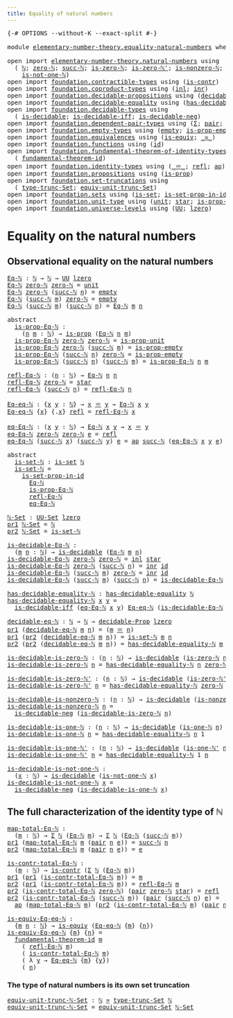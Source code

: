 ```yaml
---
title: Equality of natural numbers
---
```


<pre class="Agda"><a id="53" class="Symbol">{-#</a> <a id="57" class="Keyword">OPTIONS</a> <a id="65" class="Pragma">--without-K</a> <a id="77" class="Pragma">--exact-split</a> <a id="91" class="Symbol">#-}</a>

<a id="96" class="Keyword">module</a> <a id="103" href="elementary-number-theory.equality-natural-numbers.html" class="Module">elementary-number-theory.equality-natural-numbers</a> <a id="153" class="Keyword">where</a>

<a id="160" class="Keyword">open</a> <a id="165" class="Keyword">import</a> <a id="172" href="elementary-number-theory.natural-numbers.html" class="Module">elementary-number-theory.natural-numbers</a> <a id="213" class="Keyword">using</a>
  <a id="221" class="Symbol">(</a> <a id="223" href="elementary-number-theory.natural-numbers.html#1458" class="Datatype">ℕ</a><a id="224" class="Symbol">;</a> <a id="226" href="elementary-number-theory.natural-numbers.html#1479" class="InductiveConstructor">zero-ℕ</a><a id="232" class="Symbol">;</a> <a id="234" href="elementary-number-theory.natural-numbers.html#1492" class="InductiveConstructor">succ-ℕ</a><a id="240" class="Symbol">;</a> <a id="242" href="elementary-number-theory.natural-numbers.html#1756" class="Function">is-zero-ℕ</a><a id="251" class="Symbol">;</a> <a id="253" href="elementary-number-theory.natural-numbers.html#1809" class="Function">is-zero-ℕ&#39;</a><a id="263" class="Symbol">;</a> <a id="265" href="elementary-number-theory.natural-numbers.html#1939" class="Function">is-nonzero-ℕ</a><a id="277" class="Symbol">;</a> <a id="279" href="elementary-number-theory.natural-numbers.html#2001" class="Function">is-one-ℕ</a><a id="287" class="Symbol">;</a> <a id="289" href="elementary-number-theory.natural-numbers.html#2047" class="Function">is-one-ℕ&#39;</a><a id="298" class="Symbol">;</a>
    <a id="304" href="elementary-number-theory.natural-numbers.html#2095" class="Function">is-not-one-ℕ</a><a id="316" class="Symbol">)</a>
<a id="318" class="Keyword">open</a> <a id="323" class="Keyword">import</a> <a id="330" href="foundation.contractible-types.html" class="Module">foundation.contractible-types</a> <a id="360" class="Keyword">using</a> <a id="366" class="Symbol">(</a><a id="367" href="foundation-core.contractible-types.html#1006" class="Function">is-contr</a><a id="375" class="Symbol">)</a>
<a id="377" class="Keyword">open</a> <a id="382" class="Keyword">import</a> <a id="389" href="foundation.coproduct-types.html" class="Module">foundation.coproduct-types</a> <a id="416" class="Keyword">using</a> <a id="422" class="Symbol">(</a><a id="423" href="foundation.coproduct-types.html#1239" class="InductiveConstructor">inl</a><a id="426" class="Symbol">;</a> <a id="428" href="foundation.coproduct-types.html#1262" class="InductiveConstructor">inr</a><a id="431" class="Symbol">)</a>
<a id="433" class="Keyword">open</a> <a id="438" class="Keyword">import</a> <a id="445" href="foundation.decidable-propositions.html" class="Module">foundation.decidable-propositions</a> <a id="479" class="Keyword">using</a> <a id="485" class="Symbol">(</a><a id="486" href="foundation.decidable-propositions.html#2018" class="Function">decidable-Prop</a><a id="500" class="Symbol">)</a>
<a id="502" class="Keyword">open</a> <a id="507" class="Keyword">import</a> <a id="514" href="foundation.decidable-equality.html" class="Module">foundation.decidable-equality</a> <a id="544" class="Keyword">using</a> <a id="550" class="Symbol">(</a><a id="551" href="foundation.decidable-equality.html#1785" class="Function">has-decidable-equality</a><a id="573" class="Symbol">)</a>
<a id="575" class="Keyword">open</a> <a id="580" class="Keyword">import</a> <a id="587" href="foundation.decidable-types.html" class="Module">foundation.decidable-types</a> <a id="614" class="Keyword">using</a>
  <a id="622" class="Symbol">(</a> <a id="624" href="foundation.decidable-types.html#1905" class="Function">is-decidable</a><a id="636" class="Symbol">;</a> <a id="638" href="foundation.decidable-types.html#5050" class="Function">is-decidable-iff</a><a id="654" class="Symbol">;</a> <a id="656" href="foundation.decidable-types.html#4740" class="Function">is-decidable-neg</a><a id="672" class="Symbol">)</a>
<a id="674" class="Keyword">open</a> <a id="679" class="Keyword">import</a> <a id="686" href="foundation.dependent-pair-types.html" class="Module">foundation.dependent-pair-types</a> <a id="718" class="Keyword">using</a> <a id="724" class="Symbol">(</a><a id="725" href="foundation-core.dependent-pair-types.html#515" class="Record">Σ</a><a id="726" class="Symbol">;</a> <a id="728" href="foundation-core.dependent-pair-types.html#588" class="InductiveConstructor">pair</a><a id="732" class="Symbol">;</a> <a id="734" href="foundation-core.dependent-pair-types.html#605" class="Field">pr1</a><a id="737" class="Symbol">;</a> <a id="739" href="foundation-core.dependent-pair-types.html#617" class="Field">pr2</a><a id="742" class="Symbol">)</a>
<a id="744" class="Keyword">open</a> <a id="749" class="Keyword">import</a> <a id="756" href="foundation.empty-types.html" class="Module">foundation.empty-types</a> <a id="779" class="Keyword">using</a> <a id="785" class="Symbol">(</a><a id="786" href="foundation-core.empty-types.html#1057" class="Datatype">empty</a><a id="791" class="Symbol">;</a> <a id="793" href="foundation-core.empty-types.html#2377" class="Function">is-prop-empty</a><a id="806" class="Symbol">)</a>
<a id="808" class="Keyword">open</a> <a id="813" class="Keyword">import</a> <a id="820" href="foundation.equivalences.html" class="Module">foundation.equivalences</a> <a id="844" class="Keyword">using</a> <a id="850" class="Symbol">(</a><a id="851" href="foundation-core.equivalences.html#1556" class="Function">is-equiv</a><a id="859" class="Symbol">;</a> <a id="861" href="foundation-core.equivalences.html#1621" class="Function Operator">_≃_</a><a id="864" class="Symbol">)</a>
<a id="866" class="Keyword">open</a> <a id="871" class="Keyword">import</a> <a id="878" href="foundation.functions.html" class="Module">foundation.functions</a> <a id="899" class="Keyword">using</a> <a id="905" class="Symbol">(</a><a id="906" href="foundation-core.functions.html#322" class="Function">id</a><a id="908" class="Symbol">)</a>
<a id="910" class="Keyword">open</a> <a id="915" class="Keyword">import</a> <a id="922" href="foundation.fundamental-theorem-of-identity-types.html" class="Module">foundation.fundamental-theorem-of-identity-types</a> <a id="971" class="Keyword">using</a>
  <a id="979" class="Symbol">(</a> <a id="981" href="foundation-core.fundamental-theorem-of-identity-types.html#1904" class="Function">fundamental-theorem-id</a><a id="1003" class="Symbol">)</a>
<a id="1005" class="Keyword">open</a> <a id="1010" class="Keyword">import</a> <a id="1017" href="foundation.identity-types.html" class="Module">foundation.identity-types</a> <a id="1043" class="Keyword">using</a> <a id="1049" class="Symbol">(</a><a id="1050" href="foundation-core.identity-types.html#1865" class="Function Operator">_＝_</a><a id="1053" class="Symbol">;</a> <a id="1055" href="foundation-core.identity-types.html#1820" class="InductiveConstructor">refl</a><a id="1059" class="Symbol">;</a> <a id="1061" href="foundation-core.identity-types.html#4003" class="Function">ap</a><a id="1063" class="Symbol">)</a>
<a id="1065" class="Keyword">open</a> <a id="1070" class="Keyword">import</a> <a id="1077" href="foundation.propositions.html" class="Module">foundation.propositions</a> <a id="1101" class="Keyword">using</a> <a id="1107" class="Symbol">(</a><a id="1108" href="foundation-core.propositions.html#1309" class="Function">is-prop</a><a id="1115" class="Symbol">)</a>
<a id="1117" class="Keyword">open</a> <a id="1122" class="Keyword">import</a> <a id="1129" href="foundation.set-truncations.html" class="Module">foundation.set-truncations</a> <a id="1156" class="Keyword">using</a>
  <a id="1164" class="Symbol">(</a> <a id="1166" href="foundation.set-truncations.html#4000" class="Function">type-trunc-Set</a><a id="1180" class="Symbol">;</a> <a id="1182" href="foundation.set-truncations.html#14530" class="Function">equiv-unit-trunc-Set</a><a id="1202" class="Symbol">)</a>
<a id="1204" class="Keyword">open</a> <a id="1209" class="Keyword">import</a> <a id="1216" href="foundation.sets.html" class="Module">foundation.sets</a> <a id="1232" class="Keyword">using</a> <a id="1238" class="Symbol">(</a><a id="1239" href="foundation-core.sets.html#1113" class="Function">is-set</a><a id="1245" class="Symbol">;</a> <a id="1247" href="foundation-core.sets.html#2789" class="Function">is-set-prop-in-id</a><a id="1264" class="Symbol">;</a> <a id="1266" href="foundation-core.sets.html#1190" class="Function">UU-Set</a><a id="1272" class="Symbol">)</a>
<a id="1274" class="Keyword">open</a> <a id="1279" class="Keyword">import</a> <a id="1286" href="foundation.unit-type.html" class="Module">foundation.unit-type</a> <a id="1307" class="Keyword">using</a> <a id="1313" class="Symbol">(</a><a id="1314" href="foundation.unit-type.html#1075" class="Datatype">unit</a><a id="1318" class="Symbol">;</a> <a id="1320" href="foundation.unit-type.html#1099" class="InductiveConstructor">star</a><a id="1324" class="Symbol">;</a> <a id="1326" href="foundation.unit-type.html#2889" class="Function">is-prop-unit</a><a id="1338" class="Symbol">)</a>
<a id="1340" class="Keyword">open</a> <a id="1345" class="Keyword">import</a> <a id="1352" href="foundation.universe-levels.html" class="Module">foundation.universe-levels</a> <a id="1379" class="Keyword">using</a> <a id="1385" class="Symbol">(</a><a id="1386" href="foundation-core.universe-levels.html#235" class="Primitive">UU</a><a id="1388" class="Symbol">;</a> <a id="1390" href="Agda.Primitive.html#764" class="Primitive">lzero</a><a id="1395" class="Symbol">)</a>
</pre>
# Equality on the natural numbers

## Observational equality on the natural numbers

<pre class="Agda"><a id="Eq-ℕ"></a><a id="1495" href="elementary-number-theory.equality-natural-numbers.html#1495" class="Function">Eq-ℕ</a> <a id="1500" class="Symbol">:</a> <a id="1502" href="elementary-number-theory.natural-numbers.html#1458" class="Datatype">ℕ</a> <a id="1504" class="Symbol">→</a> <a id="1506" href="elementary-number-theory.natural-numbers.html#1458" class="Datatype">ℕ</a> <a id="1508" class="Symbol">→</a> <a id="1510" href="foundation-core.universe-levels.html#235" class="Primitive">UU</a> <a id="1513" href="Agda.Primitive.html#764" class="Primitive">lzero</a>
<a id="1519" href="elementary-number-theory.equality-natural-numbers.html#1495" class="Function">Eq-ℕ</a> <a id="1524" href="elementary-number-theory.natural-numbers.html#1479" class="InductiveConstructor">zero-ℕ</a> <a id="1531" href="elementary-number-theory.natural-numbers.html#1479" class="InductiveConstructor">zero-ℕ</a> <a id="1538" class="Symbol">=</a> <a id="1540" href="foundation.unit-type.html#1075" class="Datatype">unit</a>
<a id="1545" href="elementary-number-theory.equality-natural-numbers.html#1495" class="Function">Eq-ℕ</a> <a id="1550" href="elementary-number-theory.natural-numbers.html#1479" class="InductiveConstructor">zero-ℕ</a> <a id="1557" class="Symbol">(</a><a id="1558" href="elementary-number-theory.natural-numbers.html#1492" class="InductiveConstructor">succ-ℕ</a> <a id="1565" href="elementary-number-theory.equality-natural-numbers.html#1565" class="Bound">n</a><a id="1566" class="Symbol">)</a> <a id="1568" class="Symbol">=</a> <a id="1570" href="foundation-core.empty-types.html#1057" class="Datatype">empty</a>
<a id="1576" href="elementary-number-theory.equality-natural-numbers.html#1495" class="Function">Eq-ℕ</a> <a id="1581" class="Symbol">(</a><a id="1582" href="elementary-number-theory.natural-numbers.html#1492" class="InductiveConstructor">succ-ℕ</a> <a id="1589" href="elementary-number-theory.equality-natural-numbers.html#1589" class="Bound">m</a><a id="1590" class="Symbol">)</a> <a id="1592" href="elementary-number-theory.natural-numbers.html#1479" class="InductiveConstructor">zero-ℕ</a> <a id="1599" class="Symbol">=</a> <a id="1601" href="foundation-core.empty-types.html#1057" class="Datatype">empty</a>
<a id="1607" href="elementary-number-theory.equality-natural-numbers.html#1495" class="Function">Eq-ℕ</a> <a id="1612" class="Symbol">(</a><a id="1613" href="elementary-number-theory.natural-numbers.html#1492" class="InductiveConstructor">succ-ℕ</a> <a id="1620" href="elementary-number-theory.equality-natural-numbers.html#1620" class="Bound">m</a><a id="1621" class="Symbol">)</a> <a id="1623" class="Symbol">(</a><a id="1624" href="elementary-number-theory.natural-numbers.html#1492" class="InductiveConstructor">succ-ℕ</a> <a id="1631" href="elementary-number-theory.equality-natural-numbers.html#1631" class="Bound">n</a><a id="1632" class="Symbol">)</a> <a id="1634" class="Symbol">=</a> <a id="1636" href="elementary-number-theory.equality-natural-numbers.html#1495" class="Function">Eq-ℕ</a> <a id="1641" href="elementary-number-theory.equality-natural-numbers.html#1620" class="Bound">m</a> <a id="1643" href="elementary-number-theory.equality-natural-numbers.html#1631" class="Bound">n</a>

<a id="1646" class="Keyword">abstract</a>
  <a id="is-prop-Eq-ℕ"></a><a id="1657" href="elementary-number-theory.equality-natural-numbers.html#1657" class="Function">is-prop-Eq-ℕ</a> <a id="1670" class="Symbol">:</a>
    <a id="1676" class="Symbol">(</a><a id="1677" href="elementary-number-theory.equality-natural-numbers.html#1677" class="Bound">n</a> <a id="1679" href="elementary-number-theory.equality-natural-numbers.html#1679" class="Bound">m</a> <a id="1681" class="Symbol">:</a> <a id="1683" href="elementary-number-theory.natural-numbers.html#1458" class="Datatype">ℕ</a><a id="1684" class="Symbol">)</a> <a id="1686" class="Symbol">→</a> <a id="1688" href="foundation-core.propositions.html#1309" class="Function">is-prop</a> <a id="1696" class="Symbol">(</a><a id="1697" href="elementary-number-theory.equality-natural-numbers.html#1495" class="Function">Eq-ℕ</a> <a id="1702" href="elementary-number-theory.equality-natural-numbers.html#1677" class="Bound">n</a> <a id="1704" href="elementary-number-theory.equality-natural-numbers.html#1679" class="Bound">m</a><a id="1705" class="Symbol">)</a>
  <a id="1709" href="elementary-number-theory.equality-natural-numbers.html#1657" class="Function">is-prop-Eq-ℕ</a> <a id="1722" href="elementary-number-theory.natural-numbers.html#1479" class="InductiveConstructor">zero-ℕ</a> <a id="1729" href="elementary-number-theory.natural-numbers.html#1479" class="InductiveConstructor">zero-ℕ</a> <a id="1736" class="Symbol">=</a> <a id="1738" href="foundation.unit-type.html#2889" class="Function">is-prop-unit</a>
  <a id="1753" href="elementary-number-theory.equality-natural-numbers.html#1657" class="Function">is-prop-Eq-ℕ</a> <a id="1766" href="elementary-number-theory.natural-numbers.html#1479" class="InductiveConstructor">zero-ℕ</a> <a id="1773" class="Symbol">(</a><a id="1774" href="elementary-number-theory.natural-numbers.html#1492" class="InductiveConstructor">succ-ℕ</a> <a id="1781" href="elementary-number-theory.equality-natural-numbers.html#1781" class="Bound">m</a><a id="1782" class="Symbol">)</a> <a id="1784" class="Symbol">=</a> <a id="1786" href="foundation-core.empty-types.html#2377" class="Function">is-prop-empty</a>
  <a id="1802" href="elementary-number-theory.equality-natural-numbers.html#1657" class="Function">is-prop-Eq-ℕ</a> <a id="1815" class="Symbol">(</a><a id="1816" href="elementary-number-theory.natural-numbers.html#1492" class="InductiveConstructor">succ-ℕ</a> <a id="1823" href="elementary-number-theory.equality-natural-numbers.html#1823" class="Bound">n</a><a id="1824" class="Symbol">)</a> <a id="1826" href="elementary-number-theory.natural-numbers.html#1479" class="InductiveConstructor">zero-ℕ</a> <a id="1833" class="Symbol">=</a> <a id="1835" href="foundation-core.empty-types.html#2377" class="Function">is-prop-empty</a>
  <a id="1851" href="elementary-number-theory.equality-natural-numbers.html#1657" class="Function">is-prop-Eq-ℕ</a> <a id="1864" class="Symbol">(</a><a id="1865" href="elementary-number-theory.natural-numbers.html#1492" class="InductiveConstructor">succ-ℕ</a> <a id="1872" href="elementary-number-theory.equality-natural-numbers.html#1872" class="Bound">n</a><a id="1873" class="Symbol">)</a> <a id="1875" class="Symbol">(</a><a id="1876" href="elementary-number-theory.natural-numbers.html#1492" class="InductiveConstructor">succ-ℕ</a> <a id="1883" href="elementary-number-theory.equality-natural-numbers.html#1883" class="Bound">m</a><a id="1884" class="Symbol">)</a> <a id="1886" class="Symbol">=</a> <a id="1888" href="elementary-number-theory.equality-natural-numbers.html#1657" class="Function">is-prop-Eq-ℕ</a> <a id="1901" href="elementary-number-theory.equality-natural-numbers.html#1872" class="Bound">n</a> <a id="1903" href="elementary-number-theory.equality-natural-numbers.html#1883" class="Bound">m</a>

<a id="refl-Eq-ℕ"></a><a id="1906" href="elementary-number-theory.equality-natural-numbers.html#1906" class="Function">refl-Eq-ℕ</a> <a id="1916" class="Symbol">:</a> <a id="1918" class="Symbol">(</a><a id="1919" href="elementary-number-theory.equality-natural-numbers.html#1919" class="Bound">n</a> <a id="1921" class="Symbol">:</a> <a id="1923" href="elementary-number-theory.natural-numbers.html#1458" class="Datatype">ℕ</a><a id="1924" class="Symbol">)</a> <a id="1926" class="Symbol">→</a> <a id="1928" href="elementary-number-theory.equality-natural-numbers.html#1495" class="Function">Eq-ℕ</a> <a id="1933" href="elementary-number-theory.equality-natural-numbers.html#1919" class="Bound">n</a> <a id="1935" href="elementary-number-theory.equality-natural-numbers.html#1919" class="Bound">n</a>
<a id="1937" href="elementary-number-theory.equality-natural-numbers.html#1906" class="Function">refl-Eq-ℕ</a> <a id="1947" href="elementary-number-theory.natural-numbers.html#1479" class="InductiveConstructor">zero-ℕ</a> <a id="1954" class="Symbol">=</a> <a id="1956" href="foundation.unit-type.html#1099" class="InductiveConstructor">star</a>
<a id="1961" href="elementary-number-theory.equality-natural-numbers.html#1906" class="Function">refl-Eq-ℕ</a> <a id="1971" class="Symbol">(</a><a id="1972" href="elementary-number-theory.natural-numbers.html#1492" class="InductiveConstructor">succ-ℕ</a> <a id="1979" href="elementary-number-theory.equality-natural-numbers.html#1979" class="Bound">n</a><a id="1980" class="Symbol">)</a> <a id="1982" class="Symbol">=</a> <a id="1984" href="elementary-number-theory.equality-natural-numbers.html#1906" class="Function">refl-Eq-ℕ</a> <a id="1994" href="elementary-number-theory.equality-natural-numbers.html#1979" class="Bound">n</a>

<a id="Eq-eq-ℕ"></a><a id="1997" href="elementary-number-theory.equality-natural-numbers.html#1997" class="Function">Eq-eq-ℕ</a> <a id="2005" class="Symbol">:</a> <a id="2007" class="Symbol">{</a><a id="2008" href="elementary-number-theory.equality-natural-numbers.html#2008" class="Bound">x</a> <a id="2010" href="elementary-number-theory.equality-natural-numbers.html#2010" class="Bound">y</a> <a id="2012" class="Symbol">:</a> <a id="2014" href="elementary-number-theory.natural-numbers.html#1458" class="Datatype">ℕ</a><a id="2015" class="Symbol">}</a> <a id="2017" class="Symbol">→</a> <a id="2019" href="elementary-number-theory.equality-natural-numbers.html#2008" class="Bound">x</a> <a id="2021" href="foundation-core.identity-types.html#1865" class="Function Operator">＝</a> <a id="2023" href="elementary-number-theory.equality-natural-numbers.html#2010" class="Bound">y</a> <a id="2025" class="Symbol">→</a> <a id="2027" href="elementary-number-theory.equality-natural-numbers.html#1495" class="Function">Eq-ℕ</a> <a id="2032" href="elementary-number-theory.equality-natural-numbers.html#2008" class="Bound">x</a> <a id="2034" href="elementary-number-theory.equality-natural-numbers.html#2010" class="Bound">y</a>
<a id="2036" href="elementary-number-theory.equality-natural-numbers.html#1997" class="Function">Eq-eq-ℕ</a> <a id="2044" class="Symbol">{</a><a id="2045" href="elementary-number-theory.equality-natural-numbers.html#2045" class="Bound">x</a><a id="2046" class="Symbol">}</a> <a id="2048" class="Symbol">{</a><a id="2049" class="DottedPattern Symbol">.</a><a id="2050" href="elementary-number-theory.equality-natural-numbers.html#2045" class="DottedPattern Bound">x</a><a id="2051" class="Symbol">}</a> <a id="2053" href="foundation-core.identity-types.html#1820" class="InductiveConstructor">refl</a> <a id="2058" class="Symbol">=</a> <a id="2060" href="elementary-number-theory.equality-natural-numbers.html#1906" class="Function">refl-Eq-ℕ</a> <a id="2070" href="elementary-number-theory.equality-natural-numbers.html#2045" class="Bound">x</a>

<a id="eq-Eq-ℕ"></a><a id="2073" href="elementary-number-theory.equality-natural-numbers.html#2073" class="Function">eq-Eq-ℕ</a> <a id="2081" class="Symbol">:</a> <a id="2083" class="Symbol">(</a><a id="2084" href="elementary-number-theory.equality-natural-numbers.html#2084" class="Bound">x</a> <a id="2086" href="elementary-number-theory.equality-natural-numbers.html#2086" class="Bound">y</a> <a id="2088" class="Symbol">:</a> <a id="2090" href="elementary-number-theory.natural-numbers.html#1458" class="Datatype">ℕ</a><a id="2091" class="Symbol">)</a> <a id="2093" class="Symbol">→</a> <a id="2095" href="elementary-number-theory.equality-natural-numbers.html#1495" class="Function">Eq-ℕ</a> <a id="2100" href="elementary-number-theory.equality-natural-numbers.html#2084" class="Bound">x</a> <a id="2102" href="elementary-number-theory.equality-natural-numbers.html#2086" class="Bound">y</a> <a id="2104" class="Symbol">→</a> <a id="2106" href="elementary-number-theory.equality-natural-numbers.html#2084" class="Bound">x</a> <a id="2108" href="foundation-core.identity-types.html#1865" class="Function Operator">＝</a> <a id="2110" href="elementary-number-theory.equality-natural-numbers.html#2086" class="Bound">y</a>
<a id="2112" href="elementary-number-theory.equality-natural-numbers.html#2073" class="Function">eq-Eq-ℕ</a> <a id="2120" href="elementary-number-theory.natural-numbers.html#1479" class="InductiveConstructor">zero-ℕ</a> <a id="2127" href="elementary-number-theory.natural-numbers.html#1479" class="InductiveConstructor">zero-ℕ</a> <a id="2134" href="elementary-number-theory.equality-natural-numbers.html#2134" class="Bound">e</a> <a id="2136" class="Symbol">=</a> <a id="2138" href="foundation-core.identity-types.html#1820" class="InductiveConstructor">refl</a>
<a id="2143" href="elementary-number-theory.equality-natural-numbers.html#2073" class="Function">eq-Eq-ℕ</a> <a id="2151" class="Symbol">(</a><a id="2152" href="elementary-number-theory.natural-numbers.html#1492" class="InductiveConstructor">succ-ℕ</a> <a id="2159" href="elementary-number-theory.equality-natural-numbers.html#2159" class="Bound">x</a><a id="2160" class="Symbol">)</a> <a id="2162" class="Symbol">(</a><a id="2163" href="elementary-number-theory.natural-numbers.html#1492" class="InductiveConstructor">succ-ℕ</a> <a id="2170" href="elementary-number-theory.equality-natural-numbers.html#2170" class="Bound">y</a><a id="2171" class="Symbol">)</a> <a id="2173" href="elementary-number-theory.equality-natural-numbers.html#2173" class="Bound">e</a> <a id="2175" class="Symbol">=</a> <a id="2177" href="foundation-core.identity-types.html#4003" class="Function">ap</a> <a id="2180" href="elementary-number-theory.natural-numbers.html#1492" class="InductiveConstructor">succ-ℕ</a> <a id="2187" class="Symbol">(</a><a id="2188" href="elementary-number-theory.equality-natural-numbers.html#2073" class="Function">eq-Eq-ℕ</a> <a id="2196" href="elementary-number-theory.equality-natural-numbers.html#2159" class="Bound">x</a> <a id="2198" href="elementary-number-theory.equality-natural-numbers.html#2170" class="Bound">y</a> <a id="2200" href="elementary-number-theory.equality-natural-numbers.html#2173" class="Bound">e</a><a id="2201" class="Symbol">)</a>

<a id="2204" class="Keyword">abstract</a>
  <a id="is-set-ℕ"></a><a id="2215" href="elementary-number-theory.equality-natural-numbers.html#2215" class="Function">is-set-ℕ</a> <a id="2224" class="Symbol">:</a> <a id="2226" href="foundation-core.sets.html#1113" class="Function">is-set</a> <a id="2233" href="elementary-number-theory.natural-numbers.html#1458" class="Datatype">ℕ</a>
  <a id="2237" href="elementary-number-theory.equality-natural-numbers.html#2215" class="Function">is-set-ℕ</a> <a id="2246" class="Symbol">=</a>
    <a id="2252" href="foundation-core.sets.html#2789" class="Function">is-set-prop-in-id</a>
      <a id="2276" href="elementary-number-theory.equality-natural-numbers.html#1495" class="Function">Eq-ℕ</a>
      <a id="2287" href="elementary-number-theory.equality-natural-numbers.html#1657" class="Function">is-prop-Eq-ℕ</a>
      <a id="2306" href="elementary-number-theory.equality-natural-numbers.html#1906" class="Function">refl-Eq-ℕ</a>
      <a id="2322" href="elementary-number-theory.equality-natural-numbers.html#2073" class="Function">eq-Eq-ℕ</a>

<a id="ℕ-Set"></a><a id="2331" href="elementary-number-theory.equality-natural-numbers.html#2331" class="Function">ℕ-Set</a> <a id="2337" class="Symbol">:</a> <a id="2339" href="foundation-core.sets.html#1190" class="Function">UU-Set</a> <a id="2346" href="Agda.Primitive.html#764" class="Primitive">lzero</a>
<a id="2352" href="foundation-core.dependent-pair-types.html#605" class="Field">pr1</a> <a id="2356" href="elementary-number-theory.equality-natural-numbers.html#2331" class="Function">ℕ-Set</a> <a id="2362" class="Symbol">=</a> <a id="2364" href="elementary-number-theory.natural-numbers.html#1458" class="Datatype">ℕ</a>
<a id="2366" href="foundation-core.dependent-pair-types.html#617" class="Field">pr2</a> <a id="2370" href="elementary-number-theory.equality-natural-numbers.html#2331" class="Function">ℕ-Set</a> <a id="2376" class="Symbol">=</a> <a id="2378" href="elementary-number-theory.equality-natural-numbers.html#2215" class="Function">is-set-ℕ</a>

<a id="is-decidable-Eq-ℕ"></a><a id="2388" href="elementary-number-theory.equality-natural-numbers.html#2388" class="Function">is-decidable-Eq-ℕ</a> <a id="2406" class="Symbol">:</a>
  <a id="2410" class="Symbol">(</a><a id="2411" href="elementary-number-theory.equality-natural-numbers.html#2411" class="Bound">m</a> <a id="2413" href="elementary-number-theory.equality-natural-numbers.html#2413" class="Bound">n</a> <a id="2415" class="Symbol">:</a> <a id="2417" href="elementary-number-theory.natural-numbers.html#1458" class="Datatype">ℕ</a><a id="2418" class="Symbol">)</a> <a id="2420" class="Symbol">→</a> <a id="2422" href="foundation.decidable-types.html#1905" class="Function">is-decidable</a> <a id="2435" class="Symbol">(</a><a id="2436" href="elementary-number-theory.equality-natural-numbers.html#1495" class="Function">Eq-ℕ</a> <a id="2441" href="elementary-number-theory.equality-natural-numbers.html#2411" class="Bound">m</a> <a id="2443" href="elementary-number-theory.equality-natural-numbers.html#2413" class="Bound">n</a><a id="2444" class="Symbol">)</a>
<a id="2446" href="elementary-number-theory.equality-natural-numbers.html#2388" class="Function">is-decidable-Eq-ℕ</a> <a id="2464" href="elementary-number-theory.natural-numbers.html#1479" class="InductiveConstructor">zero-ℕ</a> <a id="2471" href="elementary-number-theory.natural-numbers.html#1479" class="InductiveConstructor">zero-ℕ</a> <a id="2478" class="Symbol">=</a> <a id="2480" href="foundation.coproduct-types.html#1239" class="InductiveConstructor">inl</a> <a id="2484" href="foundation.unit-type.html#1099" class="InductiveConstructor">star</a>
<a id="2489" href="elementary-number-theory.equality-natural-numbers.html#2388" class="Function">is-decidable-Eq-ℕ</a> <a id="2507" href="elementary-number-theory.natural-numbers.html#1479" class="InductiveConstructor">zero-ℕ</a> <a id="2514" class="Symbol">(</a><a id="2515" href="elementary-number-theory.natural-numbers.html#1492" class="InductiveConstructor">succ-ℕ</a> <a id="2522" href="elementary-number-theory.equality-natural-numbers.html#2522" class="Bound">n</a><a id="2523" class="Symbol">)</a> <a id="2525" class="Symbol">=</a> <a id="2527" href="foundation.coproduct-types.html#1262" class="InductiveConstructor">inr</a> <a id="2531" href="foundation-core.functions.html#322" class="Function">id</a>
<a id="2534" href="elementary-number-theory.equality-natural-numbers.html#2388" class="Function">is-decidable-Eq-ℕ</a> <a id="2552" class="Symbol">(</a><a id="2553" href="elementary-number-theory.natural-numbers.html#1492" class="InductiveConstructor">succ-ℕ</a> <a id="2560" href="elementary-number-theory.equality-natural-numbers.html#2560" class="Bound">m</a><a id="2561" class="Symbol">)</a> <a id="2563" href="elementary-number-theory.natural-numbers.html#1479" class="InductiveConstructor">zero-ℕ</a> <a id="2570" class="Symbol">=</a> <a id="2572" href="foundation.coproduct-types.html#1262" class="InductiveConstructor">inr</a> <a id="2576" href="foundation-core.functions.html#322" class="Function">id</a>
<a id="2579" href="elementary-number-theory.equality-natural-numbers.html#2388" class="Function">is-decidable-Eq-ℕ</a> <a id="2597" class="Symbol">(</a><a id="2598" href="elementary-number-theory.natural-numbers.html#1492" class="InductiveConstructor">succ-ℕ</a> <a id="2605" href="elementary-number-theory.equality-natural-numbers.html#2605" class="Bound">m</a><a id="2606" class="Symbol">)</a> <a id="2608" class="Symbol">(</a><a id="2609" href="elementary-number-theory.natural-numbers.html#1492" class="InductiveConstructor">succ-ℕ</a> <a id="2616" href="elementary-number-theory.equality-natural-numbers.html#2616" class="Bound">n</a><a id="2617" class="Symbol">)</a> <a id="2619" class="Symbol">=</a> <a id="2621" href="elementary-number-theory.equality-natural-numbers.html#2388" class="Function">is-decidable-Eq-ℕ</a> <a id="2639" href="elementary-number-theory.equality-natural-numbers.html#2605" class="Bound">m</a> <a id="2641" href="elementary-number-theory.equality-natural-numbers.html#2616" class="Bound">n</a>

<a id="has-decidable-equality-ℕ"></a><a id="2644" href="elementary-number-theory.equality-natural-numbers.html#2644" class="Function">has-decidable-equality-ℕ</a> <a id="2669" class="Symbol">:</a> <a id="2671" href="foundation.decidable-equality.html#1785" class="Function">has-decidable-equality</a> <a id="2694" href="elementary-number-theory.natural-numbers.html#1458" class="Datatype">ℕ</a>
<a id="2696" href="elementary-number-theory.equality-natural-numbers.html#2644" class="Function">has-decidable-equality-ℕ</a> <a id="2721" href="elementary-number-theory.equality-natural-numbers.html#2721" class="Bound">x</a> <a id="2723" href="elementary-number-theory.equality-natural-numbers.html#2723" class="Bound">y</a> <a id="2725" class="Symbol">=</a>
  <a id="2729" href="foundation.decidable-types.html#5050" class="Function">is-decidable-iff</a> <a id="2746" class="Symbol">(</a><a id="2747" href="elementary-number-theory.equality-natural-numbers.html#2073" class="Function">eq-Eq-ℕ</a> <a id="2755" href="elementary-number-theory.equality-natural-numbers.html#2721" class="Bound">x</a> <a id="2757" href="elementary-number-theory.equality-natural-numbers.html#2723" class="Bound">y</a><a id="2758" class="Symbol">)</a> <a id="2760" href="elementary-number-theory.equality-natural-numbers.html#1997" class="Function">Eq-eq-ℕ</a> <a id="2768" class="Symbol">(</a><a id="2769" href="elementary-number-theory.equality-natural-numbers.html#2388" class="Function">is-decidable-Eq-ℕ</a> <a id="2787" href="elementary-number-theory.equality-natural-numbers.html#2721" class="Bound">x</a> <a id="2789" href="elementary-number-theory.equality-natural-numbers.html#2723" class="Bound">y</a><a id="2790" class="Symbol">)</a>

<a id="decidable-eq-ℕ"></a><a id="2793" href="elementary-number-theory.equality-natural-numbers.html#2793" class="Function">decidable-eq-ℕ</a> <a id="2808" class="Symbol">:</a> <a id="2810" href="elementary-number-theory.natural-numbers.html#1458" class="Datatype">ℕ</a> <a id="2812" class="Symbol">→</a> <a id="2814" href="elementary-number-theory.natural-numbers.html#1458" class="Datatype">ℕ</a> <a id="2816" class="Symbol">→</a> <a id="2818" href="foundation.decidable-propositions.html#2018" class="Function">decidable-Prop</a> <a id="2833" href="Agda.Primitive.html#764" class="Primitive">lzero</a>
<a id="2839" href="foundation-core.dependent-pair-types.html#605" class="Field">pr1</a> <a id="2843" class="Symbol">(</a><a id="2844" href="elementary-number-theory.equality-natural-numbers.html#2793" class="Function">decidable-eq-ℕ</a> <a id="2859" href="elementary-number-theory.equality-natural-numbers.html#2859" class="Bound">m</a> <a id="2861" href="elementary-number-theory.equality-natural-numbers.html#2861" class="Bound">n</a><a id="2862" class="Symbol">)</a> <a id="2864" class="Symbol">=</a> <a id="2866" class="Symbol">(</a><a id="2867" href="elementary-number-theory.equality-natural-numbers.html#2859" class="Bound">m</a> <a id="2869" href="foundation-core.identity-types.html#1865" class="Function Operator">＝</a> <a id="2871" href="elementary-number-theory.equality-natural-numbers.html#2861" class="Bound">n</a><a id="2872" class="Symbol">)</a>
<a id="2874" href="foundation-core.dependent-pair-types.html#605" class="Field">pr1</a> <a id="2878" class="Symbol">(</a><a id="2879" href="foundation-core.dependent-pair-types.html#617" class="Field">pr2</a> <a id="2883" class="Symbol">(</a><a id="2884" href="elementary-number-theory.equality-natural-numbers.html#2793" class="Function">decidable-eq-ℕ</a> <a id="2899" href="elementary-number-theory.equality-natural-numbers.html#2899" class="Bound">m</a> <a id="2901" href="elementary-number-theory.equality-natural-numbers.html#2901" class="Bound">n</a><a id="2902" class="Symbol">))</a> <a id="2905" class="Symbol">=</a> <a id="2907" href="elementary-number-theory.equality-natural-numbers.html#2215" class="Function">is-set-ℕ</a> <a id="2916" href="elementary-number-theory.equality-natural-numbers.html#2899" class="Bound">m</a> <a id="2918" href="elementary-number-theory.equality-natural-numbers.html#2901" class="Bound">n</a>
<a id="2920" href="foundation-core.dependent-pair-types.html#617" class="Field">pr2</a> <a id="2924" class="Symbol">(</a><a id="2925" href="foundation-core.dependent-pair-types.html#617" class="Field">pr2</a> <a id="2929" class="Symbol">(</a><a id="2930" href="elementary-number-theory.equality-natural-numbers.html#2793" class="Function">decidable-eq-ℕ</a> <a id="2945" href="elementary-number-theory.equality-natural-numbers.html#2945" class="Bound">m</a> <a id="2947" href="elementary-number-theory.equality-natural-numbers.html#2947" class="Bound">n</a><a id="2948" class="Symbol">))</a> <a id="2951" class="Symbol">=</a> <a id="2953" href="elementary-number-theory.equality-natural-numbers.html#2644" class="Function">has-decidable-equality-ℕ</a> <a id="2978" href="elementary-number-theory.equality-natural-numbers.html#2945" class="Bound">m</a> <a id="2980" href="elementary-number-theory.equality-natural-numbers.html#2947" class="Bound">n</a>

<a id="is-decidable-is-zero-ℕ"></a><a id="2983" href="elementary-number-theory.equality-natural-numbers.html#2983" class="Function">is-decidable-is-zero-ℕ</a> <a id="3006" class="Symbol">:</a> <a id="3008" class="Symbol">(</a><a id="3009" href="elementary-number-theory.equality-natural-numbers.html#3009" class="Bound">n</a> <a id="3011" class="Symbol">:</a> <a id="3013" href="elementary-number-theory.natural-numbers.html#1458" class="Datatype">ℕ</a><a id="3014" class="Symbol">)</a> <a id="3016" class="Symbol">→</a> <a id="3018" href="foundation.decidable-types.html#1905" class="Function">is-decidable</a> <a id="3031" class="Symbol">(</a><a id="3032" href="elementary-number-theory.natural-numbers.html#1756" class="Function">is-zero-ℕ</a> <a id="3042" href="elementary-number-theory.equality-natural-numbers.html#3009" class="Bound">n</a><a id="3043" class="Symbol">)</a>
<a id="3045" href="elementary-number-theory.equality-natural-numbers.html#2983" class="Function">is-decidable-is-zero-ℕ</a> <a id="3068" href="elementary-number-theory.equality-natural-numbers.html#3068" class="Bound">n</a> <a id="3070" class="Symbol">=</a> <a id="3072" href="elementary-number-theory.equality-natural-numbers.html#2644" class="Function">has-decidable-equality-ℕ</a> <a id="3097" href="elementary-number-theory.equality-natural-numbers.html#3068" class="Bound">n</a> <a id="3099" href="elementary-number-theory.natural-numbers.html#1479" class="InductiveConstructor">zero-ℕ</a>

<a id="is-decidable-is-zero-ℕ&#39;"></a><a id="3107" href="elementary-number-theory.equality-natural-numbers.html#3107" class="Function">is-decidable-is-zero-ℕ&#39;</a> <a id="3131" class="Symbol">:</a> <a id="3133" class="Symbol">(</a><a id="3134" href="elementary-number-theory.equality-natural-numbers.html#3134" class="Bound">n</a> <a id="3136" class="Symbol">:</a> <a id="3138" href="elementary-number-theory.natural-numbers.html#1458" class="Datatype">ℕ</a><a id="3139" class="Symbol">)</a> <a id="3141" class="Symbol">→</a> <a id="3143" href="foundation.decidable-types.html#1905" class="Function">is-decidable</a> <a id="3156" class="Symbol">(</a><a id="3157" href="elementary-number-theory.natural-numbers.html#1809" class="Function">is-zero-ℕ&#39;</a> <a id="3168" href="elementary-number-theory.equality-natural-numbers.html#3134" class="Bound">n</a><a id="3169" class="Symbol">)</a>
<a id="3171" href="elementary-number-theory.equality-natural-numbers.html#3107" class="Function">is-decidable-is-zero-ℕ&#39;</a> <a id="3195" href="elementary-number-theory.equality-natural-numbers.html#3195" class="Bound">n</a> <a id="3197" class="Symbol">=</a> <a id="3199" href="elementary-number-theory.equality-natural-numbers.html#2644" class="Function">has-decidable-equality-ℕ</a> <a id="3224" href="elementary-number-theory.natural-numbers.html#1479" class="InductiveConstructor">zero-ℕ</a> <a id="3231" href="elementary-number-theory.equality-natural-numbers.html#3195" class="Bound">n</a>

<a id="is-decidable-is-nonzero-ℕ"></a><a id="3234" href="elementary-number-theory.equality-natural-numbers.html#3234" class="Function">is-decidable-is-nonzero-ℕ</a> <a id="3260" class="Symbol">:</a> <a id="3262" class="Symbol">(</a><a id="3263" href="elementary-number-theory.equality-natural-numbers.html#3263" class="Bound">n</a> <a id="3265" class="Symbol">:</a> <a id="3267" href="elementary-number-theory.natural-numbers.html#1458" class="Datatype">ℕ</a><a id="3268" class="Symbol">)</a> <a id="3270" class="Symbol">→</a> <a id="3272" href="foundation.decidable-types.html#1905" class="Function">is-decidable</a> <a id="3285" class="Symbol">(</a><a id="3286" href="elementary-number-theory.natural-numbers.html#1939" class="Function">is-nonzero-ℕ</a> <a id="3299" href="elementary-number-theory.equality-natural-numbers.html#3263" class="Bound">n</a><a id="3300" class="Symbol">)</a>
<a id="3302" href="elementary-number-theory.equality-natural-numbers.html#3234" class="Function">is-decidable-is-nonzero-ℕ</a> <a id="3328" href="elementary-number-theory.equality-natural-numbers.html#3328" class="Bound">n</a> <a id="3330" class="Symbol">=</a>
  <a id="3334" href="foundation.decidable-types.html#4740" class="Function">is-decidable-neg</a> <a id="3351" class="Symbol">(</a><a id="3352" href="elementary-number-theory.equality-natural-numbers.html#2983" class="Function">is-decidable-is-zero-ℕ</a> <a id="3375" href="elementary-number-theory.equality-natural-numbers.html#3328" class="Bound">n</a><a id="3376" class="Symbol">)</a>

<a id="is-decidable-is-one-ℕ"></a><a id="3379" href="elementary-number-theory.equality-natural-numbers.html#3379" class="Function">is-decidable-is-one-ℕ</a> <a id="3401" class="Symbol">:</a> <a id="3403" class="Symbol">(</a><a id="3404" href="elementary-number-theory.equality-natural-numbers.html#3404" class="Bound">n</a> <a id="3406" class="Symbol">:</a> <a id="3408" href="elementary-number-theory.natural-numbers.html#1458" class="Datatype">ℕ</a><a id="3409" class="Symbol">)</a> <a id="3411" class="Symbol">→</a> <a id="3413" href="foundation.decidable-types.html#1905" class="Function">is-decidable</a> <a id="3426" class="Symbol">(</a><a id="3427" href="elementary-number-theory.natural-numbers.html#2001" class="Function">is-one-ℕ</a> <a id="3436" href="elementary-number-theory.equality-natural-numbers.html#3404" class="Bound">n</a><a id="3437" class="Symbol">)</a>
<a id="3439" href="elementary-number-theory.equality-natural-numbers.html#3379" class="Function">is-decidable-is-one-ℕ</a> <a id="3461" href="elementary-number-theory.equality-natural-numbers.html#3461" class="Bound">n</a> <a id="3463" class="Symbol">=</a> <a id="3465" href="elementary-number-theory.equality-natural-numbers.html#2644" class="Function">has-decidable-equality-ℕ</a> <a id="3490" href="elementary-number-theory.equality-natural-numbers.html#3461" class="Bound">n</a> <a id="3492" class="Number">1</a>

<a id="is-decidable-is-one-ℕ&#39;"></a><a id="3495" href="elementary-number-theory.equality-natural-numbers.html#3495" class="Function">is-decidable-is-one-ℕ&#39;</a> <a id="3518" class="Symbol">:</a> <a id="3520" class="Symbol">(</a><a id="3521" href="elementary-number-theory.equality-natural-numbers.html#3521" class="Bound">n</a> <a id="3523" class="Symbol">:</a> <a id="3525" href="elementary-number-theory.natural-numbers.html#1458" class="Datatype">ℕ</a><a id="3526" class="Symbol">)</a> <a id="3528" class="Symbol">→</a> <a id="3530" href="foundation.decidable-types.html#1905" class="Function">is-decidable</a> <a id="3543" class="Symbol">(</a><a id="3544" href="elementary-number-theory.natural-numbers.html#2047" class="Function">is-one-ℕ&#39;</a> <a id="3554" href="elementary-number-theory.equality-natural-numbers.html#3521" class="Bound">n</a><a id="3555" class="Symbol">)</a>
<a id="3557" href="elementary-number-theory.equality-natural-numbers.html#3495" class="Function">is-decidable-is-one-ℕ&#39;</a> <a id="3580" href="elementary-number-theory.equality-natural-numbers.html#3580" class="Bound">n</a> <a id="3582" class="Symbol">=</a> <a id="3584" href="elementary-number-theory.equality-natural-numbers.html#2644" class="Function">has-decidable-equality-ℕ</a> <a id="3609" class="Number">1</a> <a id="3611" href="elementary-number-theory.equality-natural-numbers.html#3580" class="Bound">n</a>

<a id="is-decidable-is-not-one-ℕ"></a><a id="3614" href="elementary-number-theory.equality-natural-numbers.html#3614" class="Function">is-decidable-is-not-one-ℕ</a> <a id="3640" class="Symbol">:</a>
  <a id="3644" class="Symbol">(</a><a id="3645" href="elementary-number-theory.equality-natural-numbers.html#3645" class="Bound">x</a> <a id="3647" class="Symbol">:</a> <a id="3649" href="elementary-number-theory.natural-numbers.html#1458" class="Datatype">ℕ</a><a id="3650" class="Symbol">)</a> <a id="3652" class="Symbol">→</a> <a id="3654" href="foundation.decidable-types.html#1905" class="Function">is-decidable</a> <a id="3667" class="Symbol">(</a><a id="3668" href="elementary-number-theory.natural-numbers.html#2095" class="Function">is-not-one-ℕ</a> <a id="3681" href="elementary-number-theory.equality-natural-numbers.html#3645" class="Bound">x</a><a id="3682" class="Symbol">)</a>
<a id="3684" href="elementary-number-theory.equality-natural-numbers.html#3614" class="Function">is-decidable-is-not-one-ℕ</a> <a id="3710" href="elementary-number-theory.equality-natural-numbers.html#3710" class="Bound">x</a> <a id="3712" class="Symbol">=</a>
  <a id="3716" href="foundation.decidable-types.html#4740" class="Function">is-decidable-neg</a> <a id="3733" class="Symbol">(</a><a id="3734" href="elementary-number-theory.equality-natural-numbers.html#3379" class="Function">is-decidable-is-one-ℕ</a> <a id="3756" href="elementary-number-theory.equality-natural-numbers.html#3710" class="Bound">x</a><a id="3757" class="Symbol">)</a>
</pre>
## The full characterization of the identity type of ℕ

<pre class="Agda"><a id="map-total-Eq-ℕ"></a><a id="3828" href="elementary-number-theory.equality-natural-numbers.html#3828" class="Function">map-total-Eq-ℕ</a> <a id="3843" class="Symbol">:</a>
  <a id="3847" class="Symbol">(</a><a id="3848" href="elementary-number-theory.equality-natural-numbers.html#3848" class="Bound">m</a> <a id="3850" class="Symbol">:</a> <a id="3852" href="elementary-number-theory.natural-numbers.html#1458" class="Datatype">ℕ</a><a id="3853" class="Symbol">)</a> <a id="3855" class="Symbol">→</a> <a id="3857" href="foundation-core.dependent-pair-types.html#515" class="Record">Σ</a> <a id="3859" href="elementary-number-theory.natural-numbers.html#1458" class="Datatype">ℕ</a> <a id="3861" class="Symbol">(</a><a id="3862" href="elementary-number-theory.equality-natural-numbers.html#1495" class="Function">Eq-ℕ</a> <a id="3867" href="elementary-number-theory.equality-natural-numbers.html#3848" class="Bound">m</a><a id="3868" class="Symbol">)</a> <a id="3870" class="Symbol">→</a> <a id="3872" href="foundation-core.dependent-pair-types.html#515" class="Record">Σ</a> <a id="3874" href="elementary-number-theory.natural-numbers.html#1458" class="Datatype">ℕ</a> <a id="3876" class="Symbol">(</a><a id="3877" href="elementary-number-theory.equality-natural-numbers.html#1495" class="Function">Eq-ℕ</a> <a id="3882" class="Symbol">(</a><a id="3883" href="elementary-number-theory.natural-numbers.html#1492" class="InductiveConstructor">succ-ℕ</a> <a id="3890" href="elementary-number-theory.equality-natural-numbers.html#3848" class="Bound">m</a><a id="3891" class="Symbol">))</a>
<a id="3894" href="foundation-core.dependent-pair-types.html#605" class="Field">pr1</a> <a id="3898" class="Symbol">(</a><a id="3899" href="elementary-number-theory.equality-natural-numbers.html#3828" class="Function">map-total-Eq-ℕ</a> <a id="3914" href="elementary-number-theory.equality-natural-numbers.html#3914" class="Bound">m</a> <a id="3916" class="Symbol">(</a><a id="3917" href="foundation-core.dependent-pair-types.html#588" class="InductiveConstructor">pair</a> <a id="3922" href="elementary-number-theory.equality-natural-numbers.html#3922" class="Bound">n</a> <a id="3924" href="elementary-number-theory.equality-natural-numbers.html#3924" class="Bound">e</a><a id="3925" class="Symbol">))</a> <a id="3928" class="Symbol">=</a> <a id="3930" href="elementary-number-theory.natural-numbers.html#1492" class="InductiveConstructor">succ-ℕ</a> <a id="3937" href="elementary-number-theory.equality-natural-numbers.html#3922" class="Bound">n</a>
<a id="3939" href="foundation-core.dependent-pair-types.html#617" class="Field">pr2</a> <a id="3943" class="Symbol">(</a><a id="3944" href="elementary-number-theory.equality-natural-numbers.html#3828" class="Function">map-total-Eq-ℕ</a> <a id="3959" href="elementary-number-theory.equality-natural-numbers.html#3959" class="Bound">m</a> <a id="3961" class="Symbol">(</a><a id="3962" href="foundation-core.dependent-pair-types.html#588" class="InductiveConstructor">pair</a> <a id="3967" href="elementary-number-theory.equality-natural-numbers.html#3967" class="Bound">n</a> <a id="3969" href="elementary-number-theory.equality-natural-numbers.html#3969" class="Bound">e</a><a id="3970" class="Symbol">))</a> <a id="3973" class="Symbol">=</a> <a id="3975" href="elementary-number-theory.equality-natural-numbers.html#3969" class="Bound">e</a>

<a id="is-contr-total-Eq-ℕ"></a><a id="3978" href="elementary-number-theory.equality-natural-numbers.html#3978" class="Function">is-contr-total-Eq-ℕ</a> <a id="3998" class="Symbol">:</a>
  <a id="4002" class="Symbol">(</a><a id="4003" href="elementary-number-theory.equality-natural-numbers.html#4003" class="Bound">m</a> <a id="4005" class="Symbol">:</a> <a id="4007" href="elementary-number-theory.natural-numbers.html#1458" class="Datatype">ℕ</a><a id="4008" class="Symbol">)</a> <a id="4010" class="Symbol">→</a> <a id="4012" href="foundation-core.contractible-types.html#1006" class="Function">is-contr</a> <a id="4021" class="Symbol">(</a><a id="4022" href="foundation-core.dependent-pair-types.html#515" class="Record">Σ</a> <a id="4024" href="elementary-number-theory.natural-numbers.html#1458" class="Datatype">ℕ</a> <a id="4026" class="Symbol">(</a><a id="4027" href="elementary-number-theory.equality-natural-numbers.html#1495" class="Function">Eq-ℕ</a> <a id="4032" href="elementary-number-theory.equality-natural-numbers.html#4003" class="Bound">m</a><a id="4033" class="Symbol">))</a>
<a id="4036" href="foundation-core.dependent-pair-types.html#605" class="Field">pr1</a> <a id="4040" class="Symbol">(</a><a id="4041" href="foundation-core.dependent-pair-types.html#605" class="Field">pr1</a> <a id="4045" class="Symbol">(</a><a id="4046" href="elementary-number-theory.equality-natural-numbers.html#3978" class="Function">is-contr-total-Eq-ℕ</a> <a id="4066" href="elementary-number-theory.equality-natural-numbers.html#4066" class="Bound">m</a><a id="4067" class="Symbol">))</a> <a id="4070" class="Symbol">=</a> <a id="4072" href="elementary-number-theory.equality-natural-numbers.html#4066" class="Bound">m</a>
<a id="4074" href="foundation-core.dependent-pair-types.html#617" class="Field">pr2</a> <a id="4078" class="Symbol">(</a><a id="4079" href="foundation-core.dependent-pair-types.html#605" class="Field">pr1</a> <a id="4083" class="Symbol">(</a><a id="4084" href="elementary-number-theory.equality-natural-numbers.html#3978" class="Function">is-contr-total-Eq-ℕ</a> <a id="4104" href="elementary-number-theory.equality-natural-numbers.html#4104" class="Bound">m</a><a id="4105" class="Symbol">))</a> <a id="4108" class="Symbol">=</a> <a id="4110" href="elementary-number-theory.equality-natural-numbers.html#1906" class="Function">refl-Eq-ℕ</a> <a id="4120" href="elementary-number-theory.equality-natural-numbers.html#4104" class="Bound">m</a>
<a id="4122" href="foundation-core.dependent-pair-types.html#617" class="Field">pr2</a> <a id="4126" class="Symbol">(</a><a id="4127" href="elementary-number-theory.equality-natural-numbers.html#3978" class="Function">is-contr-total-Eq-ℕ</a> <a id="4147" href="elementary-number-theory.natural-numbers.html#1479" class="InductiveConstructor">zero-ℕ</a><a id="4153" class="Symbol">)</a> <a id="4155" class="Symbol">(</a><a id="4156" href="foundation-core.dependent-pair-types.html#588" class="InductiveConstructor">pair</a> <a id="4161" href="elementary-number-theory.natural-numbers.html#1479" class="InductiveConstructor">zero-ℕ</a> <a id="4168" href="foundation.unit-type.html#1099" class="InductiveConstructor">star</a><a id="4172" class="Symbol">)</a> <a id="4174" class="Symbol">=</a> <a id="4176" href="foundation-core.identity-types.html#1820" class="InductiveConstructor">refl</a>
<a id="4181" href="foundation-core.dependent-pair-types.html#617" class="Field">pr2</a> <a id="4185" class="Symbol">(</a><a id="4186" href="elementary-number-theory.equality-natural-numbers.html#3978" class="Function">is-contr-total-Eq-ℕ</a> <a id="4206" class="Symbol">(</a><a id="4207" href="elementary-number-theory.natural-numbers.html#1492" class="InductiveConstructor">succ-ℕ</a> <a id="4214" href="elementary-number-theory.equality-natural-numbers.html#4214" class="Bound">m</a><a id="4215" class="Symbol">))</a> <a id="4218" class="Symbol">(</a><a id="4219" href="foundation-core.dependent-pair-types.html#588" class="InductiveConstructor">pair</a> <a id="4224" class="Symbol">(</a><a id="4225" href="elementary-number-theory.natural-numbers.html#1492" class="InductiveConstructor">succ-ℕ</a> <a id="4232" href="elementary-number-theory.equality-natural-numbers.html#4232" class="Bound">n</a><a id="4233" class="Symbol">)</a> <a id="4235" href="elementary-number-theory.equality-natural-numbers.html#4235" class="Bound">e</a><a id="4236" class="Symbol">)</a> <a id="4238" class="Symbol">=</a>
  <a id="4242" href="foundation-core.identity-types.html#4003" class="Function">ap</a> <a id="4245" class="Symbol">(</a><a id="4246" href="elementary-number-theory.equality-natural-numbers.html#3828" class="Function">map-total-Eq-ℕ</a> <a id="4261" href="elementary-number-theory.equality-natural-numbers.html#4214" class="Bound">m</a><a id="4262" class="Symbol">)</a> <a id="4264" class="Symbol">(</a><a id="4265" href="foundation-core.dependent-pair-types.html#617" class="Field">pr2</a> <a id="4269" class="Symbol">(</a><a id="4270" href="elementary-number-theory.equality-natural-numbers.html#3978" class="Function">is-contr-total-Eq-ℕ</a> <a id="4290" href="elementary-number-theory.equality-natural-numbers.html#4214" class="Bound">m</a><a id="4291" class="Symbol">)</a> <a id="4293" class="Symbol">(</a><a id="4294" href="foundation-core.dependent-pair-types.html#588" class="InductiveConstructor">pair</a> <a id="4299" href="elementary-number-theory.equality-natural-numbers.html#4232" class="Bound">n</a> <a id="4301" href="elementary-number-theory.equality-natural-numbers.html#4235" class="Bound">e</a><a id="4302" class="Symbol">))</a>

<a id="is-equiv-Eq-eq-ℕ"></a><a id="4306" href="elementary-number-theory.equality-natural-numbers.html#4306" class="Function">is-equiv-Eq-eq-ℕ</a> <a id="4323" class="Symbol">:</a>
  <a id="4327" class="Symbol">{</a><a id="4328" href="elementary-number-theory.equality-natural-numbers.html#4328" class="Bound">m</a> <a id="4330" href="elementary-number-theory.equality-natural-numbers.html#4330" class="Bound">n</a> <a id="4332" class="Symbol">:</a> <a id="4334" href="elementary-number-theory.natural-numbers.html#1458" class="Datatype">ℕ</a><a id="4335" class="Symbol">}</a> <a id="4337" class="Symbol">→</a> <a id="4339" href="foundation-core.equivalences.html#1556" class="Function">is-equiv</a> <a id="4348" class="Symbol">(</a><a id="4349" href="elementary-number-theory.equality-natural-numbers.html#1997" class="Function">Eq-eq-ℕ</a> <a id="4357" class="Symbol">{</a><a id="4358" href="elementary-number-theory.equality-natural-numbers.html#4328" class="Bound">m</a><a id="4359" class="Symbol">}</a> <a id="4361" class="Symbol">{</a><a id="4362" href="elementary-number-theory.equality-natural-numbers.html#4330" class="Bound">n</a><a id="4363" class="Symbol">})</a>
<a id="4366" href="elementary-number-theory.equality-natural-numbers.html#4306" class="Function">is-equiv-Eq-eq-ℕ</a> <a id="4383" class="Symbol">{</a><a id="4384" href="elementary-number-theory.equality-natural-numbers.html#4384" class="Bound">m</a><a id="4385" class="Symbol">}</a> <a id="4387" class="Symbol">{</a><a id="4388" href="elementary-number-theory.equality-natural-numbers.html#4388" class="Bound">n</a><a id="4389" class="Symbol">}</a> <a id="4391" class="Symbol">=</a>
  <a id="4395" href="foundation-core.fundamental-theorem-of-identity-types.html#1904" class="Function">fundamental-theorem-id</a> <a id="4418" href="elementary-number-theory.equality-natural-numbers.html#4384" class="Bound">m</a>
    <a id="4424" class="Symbol">(</a> <a id="4426" href="elementary-number-theory.equality-natural-numbers.html#1906" class="Function">refl-Eq-ℕ</a> <a id="4436" href="elementary-number-theory.equality-natural-numbers.html#4384" class="Bound">m</a><a id="4437" class="Symbol">)</a>
    <a id="4443" class="Symbol">(</a> <a id="4445" href="elementary-number-theory.equality-natural-numbers.html#3978" class="Function">is-contr-total-Eq-ℕ</a> <a id="4465" href="elementary-number-theory.equality-natural-numbers.html#4384" class="Bound">m</a><a id="4466" class="Symbol">)</a>
    <a id="4472" class="Symbol">(</a> <a id="4474" class="Symbol">λ</a> <a id="4476" href="elementary-number-theory.equality-natural-numbers.html#4476" class="Bound">y</a> <a id="4478" class="Symbol">→</a> <a id="4480" href="elementary-number-theory.equality-natural-numbers.html#1997" class="Function">Eq-eq-ℕ</a> <a id="4488" class="Symbol">{</a><a id="4489" href="elementary-number-theory.equality-natural-numbers.html#4384" class="Bound">m</a><a id="4490" class="Symbol">}</a> <a id="4492" class="Symbol">{</a><a id="4493" href="elementary-number-theory.equality-natural-numbers.html#4476" class="Bound">y</a><a id="4494" class="Symbol">})</a>
    <a id="4501" class="Symbol">(</a> <a id="4503" href="elementary-number-theory.equality-natural-numbers.html#4388" class="Bound">n</a><a id="4504" class="Symbol">)</a>
</pre>
### The type of natural numbers is its own set truncation

<pre class="Agda"><a id="equiv-unit-trunc-ℕ-Set"></a><a id="4578" href="elementary-number-theory.equality-natural-numbers.html#4578" class="Function">equiv-unit-trunc-ℕ-Set</a> <a id="4601" class="Symbol">:</a> <a id="4603" href="elementary-number-theory.natural-numbers.html#1458" class="Datatype">ℕ</a> <a id="4605" href="foundation-core.equivalences.html#1621" class="Function Operator">≃</a> <a id="4607" href="foundation.set-truncations.html#4000" class="Function">type-trunc-Set</a> <a id="4622" href="elementary-number-theory.natural-numbers.html#1458" class="Datatype">ℕ</a>
<a id="4624" href="elementary-number-theory.equality-natural-numbers.html#4578" class="Function">equiv-unit-trunc-ℕ-Set</a> <a id="4647" class="Symbol">=</a> <a id="4649" href="foundation.set-truncations.html#14530" class="Function">equiv-unit-trunc-Set</a> <a id="4670" href="elementary-number-theory.equality-natural-numbers.html#2331" class="Function">ℕ-Set</a>
</pre>